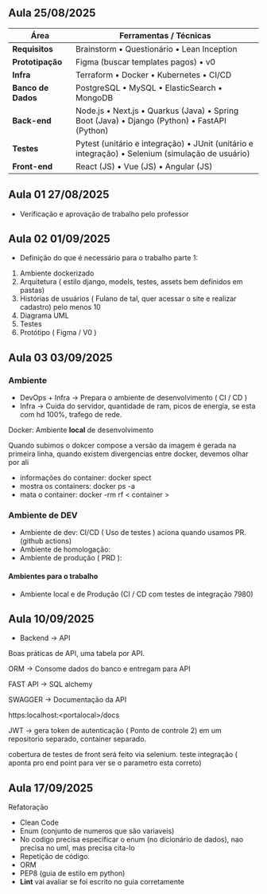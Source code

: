 ## Aula 25/08/2025

| Área             | Ferramentas / Técnicas                                                                 |
|------------------|-----------------------------------------------------------------------------------------|
| **Requisitos**   | Brainstorm • Questionário • Lean Inception                                              |
| **Prototipação** | Figma (buscar templates pagos) • v0                                                     |
| **Infra**        | Terraform • Docker • Kubernetes • CI/CD                                                 |
| **Banco de Dados** | PostgreSQL • MySQL • ElasticSearch • MongoDB                                          |
| **Back-end**     | Node.js • Next.js • Quarkus (Java) • Spring Boot (Java) • Django (Python) • FastAPI (Python) |
| **Testes**       | Pytest (unitário e integração) • JUnit (unitário e integração) • Selenium (simulação de usuário) |
| **Front-end**    | React (JS) • Vue (JS) • Angular (JS)                                                    |



## Aula 01 27/08/2025

- Verificação e aprovação de trabalho pelo professor

## Aula 02 01/09/2025

- Definição do que é necessário para o trabalho parte 1:
1. Ambiente dockerizado
2. Arquitetura ( estilo django, models, testes, assets bem definidos em pastas)
3. Histórias de usuários ( Fulano de tal, quer acessar o site e realizar cadastro) pelo menos 10
4. Diagrama UML
5. Testes
6. Protótipo  ( Figma / V0 )

## Aula 03 03/09/2025

### Ambiente 

- DevOps + Infra -> Prepara o ambiente de desenvolvimento ( CI / CD )
- Infra -> Cuida do servidor, quantidade de ram, picos de energia, se esta com hd 100%, trafego de rede.

Docker: Ambiente **local** de desenvolvimento

Quando subimos o dokcer compose a versão da imagem é gerada na primeira linha, quando existem divergencias entre docker, devemos olhar por ali

- informações do container: docker spect 
- mostra os containers: docker ps -a 
- mata o container: docker -rm rf < container >    


### Ambiente de DEV

- Ambiente de dev: CI/CD ( Uso de testes ) aciona quando usamos PR. (github actions)
- Ambiente de homologação: 
- Ambiente de produção ( PRD ):


#### Ambientes para o trabalho

- Ambiente local e de Produção (CI / CD com testes de integração 7980)



##  Aula 10/09/2025

- Backend -> API


Boas práticas de API, uma tabela por API.

ORM -> Consome dados do banco e entregam para API

FAST API -> SQL alchemy

SWAGGER -> Documentação da API

https:localhost:<portalocal\>/docs

JWT -> gera token de autenticação ( Ponto de controle 2) em um repositorio separado, container separado.

cobertura de testes de front será feito via selenium.
teste integração ( aponta pro end point para ver se o parametro esta correto)

## Aula 17/09/2025

Refatoração
- Clean Code
- Enum (conjunto de numeros que são variaveis)
- No codigo precisa especificar o enum (no dicionário de dados), nao precisa no uml, mas precisa cita-lo
- Repetição de código.
- ORM
- PEP8 (guia de estilo em python)
- **Lint** vai avaliar se foi escrito no guia corretamente 